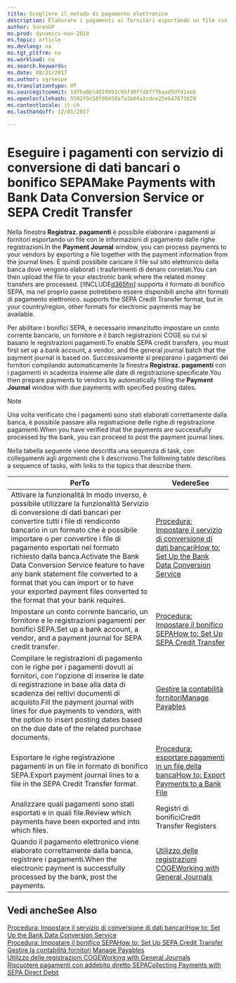 ```yaml
---
title: Scegliere il metodo di pagamento elettronico
description: Elaborare i pagamenti ai fornitori esportando un file con le informazioni di pagamento dalle righe registrazioni.
author: SorenGP
ms.prod: dynamics-nav-2018
ms.topic: article
ms.devlang: na
ms.tgt_pltfrm: na
ms.workload: na
ms.search.keywords: 
ms.date: 08/21/2017
ms.author: sgroespe
ms.translationtype: HT
ms.sourcegitcommit: 1dfba8b14019991c95f40ffd5f7fbaed5df414eb
ms.openlocfilehash: 5502f9c50f00456b7a3b04a1cdce25e647671b29
ms.contentlocale: it-ch
ms.lasthandoff: 12/01/2017

---
```

# <a name="make-payments-with-bank-data-conversion-service-or-sepa-credit-transfer"></a><span data-ttu-id="a472b-103">Eseguire i pagamenti con servizio di conversione di dati bancari o bonifico SEPA</span><span class="sxs-lookup"><span data-stu-id="a472b-103">Make Payments with Bank Data Conversion Service or SEPA Credit Transfer</span></span>
<span data-ttu-id="a472b-104">Nella finestra **Registraz. pagamenti** è possibile elaborare i pagamenti ai fornitori esportando un file con le informazioni di pagamento dalle righe registrazioni.</span><span class="sxs-lookup"><span data-stu-id="a472b-104">In the **Payment Journal** window, you can process payments to your vendors by exporting a file together with the payment information from the journal lines.</span></span> <span data-ttu-id="a472b-105">È quindi possibile caricare il file sul sito elettronico della banca dove vengono elaborati i trasferimenti di denaro correlati.</span><span class="sxs-lookup"><span data-stu-id="a472b-105">You can then upload the file to your electronic bank where the related money transfers are processed.</span></span> [!INCLUDE[d365fin](includes/d365fin_md.md)]<span data-ttu-id="a472b-106"> supporta il formato di bonifico SEPA, ma nel proprio paese potrebbero essere disponibili anche altri formati di pagamento elettronico.</span><span class="sxs-lookup"><span data-stu-id="a472b-106"> supports the SEPA Credit Transfer format, but in your country/region, other formats for electronic payments may be available.</span></span>   

 <span data-ttu-id="a472b-107">Per abilitare i bonifici SEPA, è necessario innanzitutto impostare un conto corrente bancario, un fornitore e il batch registrazioni COGE su cui si basano le registrazioni pagamenti.</span><span class="sxs-lookup"><span data-stu-id="a472b-107">To enable SEPA credit transfers, you must first set up a bank account, a vendor, and the general journal batch that the payment journal is based on.</span></span> <span data-ttu-id="a472b-108">Successivamente si preparano i pagamenti dei fornitori compilando automaticamente la finestra **Registraz. pagamenti** con i pagamenti in scadenza insieme alle date di registrazione specificate.</span><span class="sxs-lookup"><span data-stu-id="a472b-108">You then prepare payments to vendors by automatically filling the **Payment Journal** window with due payments with specified posting dates.</span></span>  

> [!NOTE]  
>  <span data-ttu-id="a472b-109">Una volta verificato che i pagamenti sono stati elaborati correttamente dalla banca, è possibile passare alla registrazione delle righe di registrazione pagamenti.</span><span class="sxs-lookup"><span data-stu-id="a472b-109">When you have verified that the payments are successfully processed by the bank, you can proceed to post the payment journal lines.</span></span>  

 <span data-ttu-id="a472b-110">Nella tabella seguente viene descritta una sequenza di task, con collegamenti agli argomenti che li descrivono.</span><span class="sxs-lookup"><span data-stu-id="a472b-110">The following table describes a sequence of tasks, with links to the topics that describe them.</span></span>   

|<span data-ttu-id="a472b-111">**Per**</span><span class="sxs-lookup"><span data-stu-id="a472b-111">**To**</span></span>|<span data-ttu-id="a472b-112">**Vedere**</span><span class="sxs-lookup"><span data-stu-id="a472b-112">**See**</span></span>|  
|------------|-------------|  
|<span data-ttu-id="a472b-113">Attivare la funzionalità In modo inverso, è possibile utilizzare la funzionalità Servizio di conversione di dati bancari per convertire tutti i file di rendiconto bancario in un formato che è possibile importare o per convertire i file di pagamento esportati nel formato richiesto dalla banca.</span><span class="sxs-lookup"><span data-stu-id="a472b-113">Activate the Bank Data Conversion Service feature to have any bank statement file converted to a format that you can import or to have your exported payment files converted to the format that your bank requires.</span></span>|[<span data-ttu-id="a472b-114">Procedura: Impostare il servizio di conversione di dati bancari</span><span class="sxs-lookup"><span data-stu-id="a472b-114">How to: Set Up the Bank Data Conversion Service</span></span>](bank-how-setup-bank-data-conversion-service.md)|  
|<span data-ttu-id="a472b-115">Impostare un conto corrente bancario, un fornitore e le registrazioni pagamenti per bonifici SEPA.</span><span class="sxs-lookup"><span data-stu-id="a472b-115">Set up a bank account, a vendor, and a payment journal for SEPA credit transfer.</span></span>|[<span data-ttu-id="a472b-116">Procedura: Impostare il bonifico SEPA</span><span class="sxs-lookup"><span data-stu-id="a472b-116">How to: Set Up SEPA Credit Transfer</span></span>](finance-how-to-set-up-sepa-credit-transfer.md)|  
|<span data-ttu-id="a472b-117">Compilare le registrazioni di pagamento con le righe per i pagamenti dovuti ai fornitori, con l'opzione di inserire le date di registrazione in base alla data di scadenza dei reltivi documenti di acquisto.</span><span class="sxs-lookup"><span data-stu-id="a472b-117">Fill the payment journal with lines for due payments to vendors, with the option to insert posting dates based on the due date of the related purchase documents.</span></span>|[<span data-ttu-id="a472b-118">Gestire la contabilità fornitori</span><span class="sxs-lookup"><span data-stu-id="a472b-118">Manage Payables</span></span>](payables-manage-payables.md)|  
|<span data-ttu-id="a472b-119">Esportare le righe registrazione pagamenti in un file in formato di bonifico SEPA.</span><span class="sxs-lookup"><span data-stu-id="a472b-119">Export payment journal lines to a file in the SEPA Credit Transfer format.</span></span>|[<span data-ttu-id="a472b-120">Procedura: esportare pagamenti in un file della banca</span><span class="sxs-lookup"><span data-stu-id="a472b-120">How to: Export Payments to a Bank File</span></span>](payables-how-export-payments-bank-file.md)|  
|<span data-ttu-id="a472b-121">Analizzare quali pagamenti sono stati esportati e in quali file.</span><span class="sxs-lookup"><span data-stu-id="a472b-121">Review which payments have been exported and into which files.</span></span>|<span data-ttu-id="a472b-122">Registri di bonifici</span><span class="sxs-lookup"><span data-stu-id="a472b-122">Credit Transfer Registers</span></span>|  
|<span data-ttu-id="a472b-123">Quando il pagamento elettronico viene elaborato correttamente dalla banca, registrare i pagamenti.</span><span class="sxs-lookup"><span data-stu-id="a472b-123">When the electronic payment is successfully processed by the bank, post the payments.</span></span>|[<span data-ttu-id="a472b-124">Utilizzo delle registrazioni COGE</span><span class="sxs-lookup"><span data-stu-id="a472b-124">Working with General Journals</span></span>](ui-work-general-journals.md)|  

## <a name="see-also"></a><span data-ttu-id="a472b-125">Vedi anche</span><span class="sxs-lookup"><span data-stu-id="a472b-125">See Also</span></span>  
[<span data-ttu-id="a472b-126">Procedura: Impostare il servizio di conversione di dati bancari</span><span class="sxs-lookup"><span data-stu-id="a472b-126">How to: Set Up the Bank Data Conversion Service</span></span>](bank-how-setup-bank-data-conversion-service.md)  
[<span data-ttu-id="a472b-127">Procedura: Impostare il bonifico SEPA</span><span class="sxs-lookup"><span data-stu-id="a472b-127">How to: Set Up SEPA Credit Transfer</span></span>](finance-how-to-set-up-sepa-credit-transfer.md)  
<span data-ttu-id="a472b-128">[Gestire la contabilità fornitori](payables-manage-payables.md) </span><span class="sxs-lookup"><span data-stu-id="a472b-128">[Manage Payables](payables-manage-payables.md) </span></span>  
[<span data-ttu-id="a472b-129">Utilizzo delle registrazioni COGE</span><span class="sxs-lookup"><span data-stu-id="a472b-129">Working with General Journals</span></span>](ui-work-general-journals.md)  
[<span data-ttu-id="a472b-130">Riscuotere pagamenti con addebito diretto SEPA</span><span class="sxs-lookup"><span data-stu-id="a472b-130">Collecting Payments with SEPA Direct Debit</span></span>](finance-collect-payments-with-sepa-direct-debit.md)   

